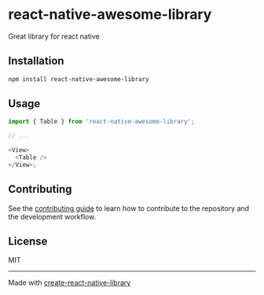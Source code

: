 # react-native-awesome-library

Great library for react native

## Installation

```sh
npm install react-native-awesome-library
```

## Usage

```js
import { Table } from 'react-native-awesome-library';

// ...

<View>
  <Table />
</View>;
```

## Contributing

See the [contributing guide](CONTRIBUTING.md) to learn how to contribute to the repository and the development workflow.

## License

MIT

---

Made with [create-react-native-library](https://github.com/callstack/react-native-builder-bob)

